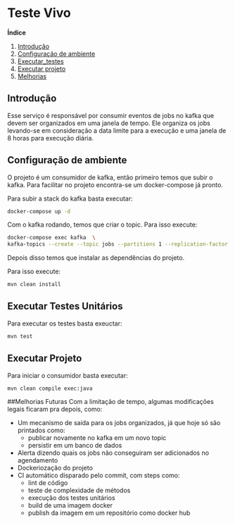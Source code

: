 # Teste Vivo

**Índice**
1. [Introdução](#intr)
2. [Configuração de ambiente](#cs1)
3. [Executar_testes](#test)
4. [Executar projeto](#run)
5. [Melhorias](#mel)


## Introdução <a name="intr"></a>

Esse serviço é responsável por consumir eventos de jobs no kafka que devem ser organizados em uma janela de tempo. 
Ele organiza os jobs levando-se em consideração a data limite para a execução e uma janela de 8 horas para execução diária.

## Configuração de ambiente <a name="cs1"></a>

O projeto é um consumidor de kafka, então primeiro temos que subir o kafka. Para facilitar no projeto encontra-se 
um docker-compose já pronto.

Para subir a stack do kafka basta executar:
````bash
docker-compose up -d
````

Com o kafka rodando, temos que criar o topic. Para isso execute:

````bash
docker-compose exec kafka  \
kafka-topics --create --topic jobs --partitions 1 --replication-factor 1 --if-not-exists --zookeeper localhost:32181
````

Depois disso temos que instalar as dependências do projeto.

Para isso execute:
````bash
mvn clean install
````

## Executar Testes Unitários <a name="test"></a>
Para executar os testes basta exeuctar:
````bash
mvn test
````

## Executar Projeto <a name="run"></a>
Para iniciar o consumidor basta executar:
````bash
mvn clean compile exec:java
````

##Melhorias Futuras <a name="mel"></a>
Com a limitação de tempo, algumas modificações legais ficaram pra depois, como:
* Um mecanismo de saída para os jobs organizados, já que hoje só são printados como:
    * publicar novamente no kafka em um novo topic
    * persistir em um banco de dados
* Alerta dizendo quais os jobs não conseguiram ser adicionados no agendamento
* Dockeriozação do projeto
* CI automático disparado pelo commit, com steps como:
    * lint de código
    * teste de complexidade de métodos
    * execução dos testes unitários
    * build de uma imagem docker
    * publish da imagem em um repositório como docker hub
